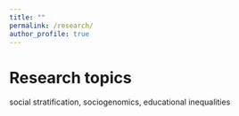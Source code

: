 ```yaml
---
title: ""
permalink: /research/
author_profile: true
---
```

Research topics
======

social stratification, sociogenomics, educational inequalities
